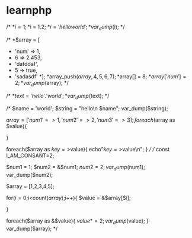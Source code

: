 # learnphp
/*
*$i = 1;
*$i = 1.2;
*$i = 'hello world';
*var_dump($i);
*/

/*
*$array = [
*    'num' => 1,
*    6 => 2.453,
*    'dafddaf',
*    5 => true,
*    'sadasdf'
*];
*array_push($array, 4,5,6,7);
*$array[] = 8;
*$array['num'] = 2;
*var_dump($array);
*/

/*
*$text = 'hello' . ' world';
*var_dump($text);
*/

/*
$name = 'world';
$string = "hello\n $name";
var_dump($string);

$array = [
    'num1' => 1,
    'num2' => 2,
    'num3' => 3
];
foreach($array as $value){

}

foreach($array as $key=>$value){
    echo"$key=>$value\n";
}
*/
/*
const I_AM_CONSANT=2;

$num1 = 1;
$num2 = &$num1;
$num2 = 2;
var_dump($num1);
var_dump($num2);

$array = [1,2,3,4,5];

for($i=0;$i<count($array);$i++){
    $value = &$array[$i];

}

foreach($array as &$value){
    $value *= 2;
    var_dump($value);
}
var_dump($array);
*/